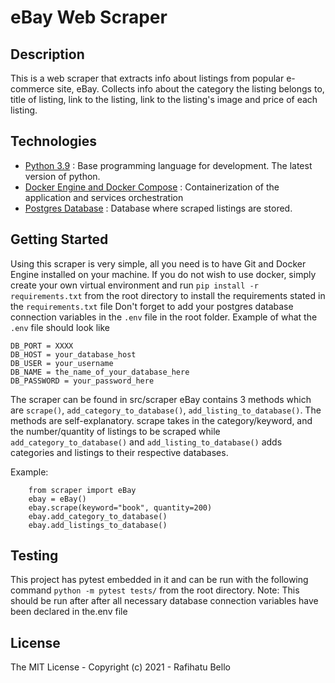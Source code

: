 # eBay Web Scraper

## Description
This is a web scraper that extracts info about listings from popular e-commerce site, eBay. 
Collects info about the category the listing belongs to, title of listing, link to the listing, link to the listing's image and price of each listing.

## Technologies

* [Python 3.9](https://python.org) : Base programming language for development. The latest version of python.
* [Docker Engine and Docker Compose](https://www.docker.com/) : Containerization of the application and services orchestration
* [Postgres Database](https://www.postgresql.org) : Database where scraped listings are stored.


## Getting Started

Using this scraper is very simple, all you need is to have Git and Docker Engine installed on your machine. 
If you do not wish to use docker, simply create your own virtual environment and run `pip install -r requirements.txt` from the root directory to
install the requirements stated in the `requirements.txt` file
Don't forget to add your postgres database connection variables in the `.env` file in the root folder.
Example of what the `.env` file should look like
```
DB_PORT = XXXX
DB_HOST = your_database_host
DB_USER = your_username
DB_NAME = the_name_of_your_database_here
DB_PASSWORD = your_password_here

```


The scraper can be found in src/scraper
eBay contains 3 methods which are `scrape()`, `add_category_to_database()`, `add_listing_to_database()`. 
The methods are self-explanatory. 
scrape takes in the category/keyword, and the number/quantity of listings to be scraped while `add_category_to_database()` and `add_listing_to_database()` adds categories and listings to their 
respective databases.

Example:
```
    from scraper import eBay
    ebay = eBay()
    ebay.scrape(keyword="book", quantity=200)
    ebay.add_category_to_database()
    ebay.add_listings_to_database()
```

## Testing


This project has pytest embedded in it and can be run with the following command `python -m pytest tests/` from the root directory.
Note: This should be run after after all necessary database connection variables have been declared in the.env file


## License

The MIT License - Copyright (c) 2021 - Rafihatu Bello
